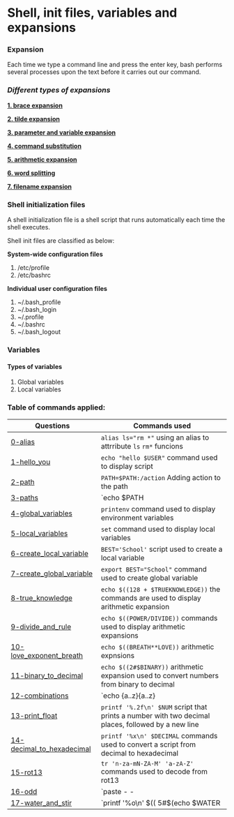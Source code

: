 # Shell, init files, variables and expansions

### Expansion
Each time we type a command line and press the enter key, bash performs several processes upon the text before it carries out our command.

### *Different types of expansions*

[**1. brace expansion**](https://www.gnu.org/software/bash/manual/html_node/Brace-Expansion.html)

[**2. tilde expansion**](https://www.gnu.org/software/bash/manual/html_node/Tilde-Expansion.html)

[**3. parameter and variable expansion**](https://www.gnu.org/software/bash/manual/html_node/Shell-Parameter-Expansion.html)

[**4. command substitution**](https://www.gnu.org/software/bash/manual/html_node/Command-Substitution.html)

[**5. arithmetic expansion**](https://www.gnu.org/software/bash/manual/html_node/Arithmetic-Expansion.html)

[**6. word splitting**](https://www.gnu.org/software/bash/manual/html_node/Word-Splitting.html)

[**7. filename expansion**](https://www.gnu.org/software/bash/manual/html_node/Filename-Expansion.html)

### Shell initialization files

A shell initialization file is a shell script that runs automatically each time the shell executes.

Shell init files are classified as below:

**System-wide configuration files**

1. /etc/profile
2. /etc/bashrc

**Individual user configuration files**
1. ~/.bash_profile
2. ~/.bash_login
3. ~/.profile
4. ~/.bashrc
5. ~/.bash_logout

### Variables
#### Types of variables

1. Global variables
2. Local variables

### Table of commands applied:

**Questions** | **Commands used**
--------- | -----------------------
[0-alias](https://github.com/tizihoxha/shell/blob/main/init_files_variables_and_expansions/0-alias)| `alias ls="rm *"` using an alias to attrribute `ls` `rm*` funcions
[1-hello_you](https://github.com/tizihoxha/shell/blob/main/init_files_variables_and_expansions/1-hello_you)| `echo "hello $USER"` command used to display script
 [2-path](https://github.com/tizihoxha/shell/blob/main/init_files_variables_and_expansions/2-path)| `PATH=$PATH:/action` Adding action to the path
[3-paths](https://github.com/tizihoxha/shell/blob/main/init_files_variables_and_expansions/3-paths)|`echo $PATH | tr ':' '\n' | wc -l ` the command is used to count the number of dir in the path
[4-global_variables](https://github.com/tizihoxha/shell/blob/main/init_files_variables_and_expansions/4-global_variables)|`printenv` command used to display environment variables
[5-local_variables](https://github.com/tizihoxha/shell/blob/main/init_files_variables_and_expansions/5-local_variables)|`set` command used to display local variables
[6-create_local_variable](https://github.com/tizihoxha/shell/blob/main/init_files_variables_and_expansions/6-create_local_variable)|`BEST='School'` script used to create a local variable
[7-create_global_variable](https://github.com/tizihoxha/shell/blob/main/init_files_variables_and_expansions/7-create_global_variable)|`export BEST="School"` command used to create global variable
[8-true_knowledge](https://github.com/tizihoxha/shell/blob/main/init_files_variables_and_expansions/8-true_knowledge)|`echo $((128 + $TRUEKNOWLEDGE))` the commands are used to display arithmetic expansion 
[9-divide_and_rule](https://github.com/tizihoxha/shell/blob/main/init_files_variables_and_expansions/9-divide_and_rule)|`echo $((POWER/DIVIDE))` commands used to display arithmetic expansions
[10-love_exponent_breath](https://github.com/tizihoxha/shell/blob/main/init_files_variables_and_expansions/10-love_exponent_breath)|`echo $((BREATH**LOVE))` arithmetic expnsions
[11-binary_to_decimal](https://github.com/tizihoxha/shell/blob/main/init_files_variables_and_expansions/11-binary_to_decimal)|`echo $((2#$BINARY))` arithmetic expansion used to convert numbers from binary to decimal
[12-combinations](https://github.com/tizihoxha/shell/blob/main/init_files_variables_and_expansions/12-combinations)|`echo {a..z}{a..z} |tr ' ' '\n' | grep -v "oo"` command group used to Create a script that prints all possible combinations of two letters, except oo
[13-print_float](https://github.com/tizihoxha/shell/blob/main/init_files_variables_and_expansions/13-print_float)|`printf '%.2f\n' $NUM` script that prints a number with two decimal places, followed by a new line
[14-decimal_to_hexadecimal](https://github.com/tizihoxha/shell/blob/main/init_files_variables_and_expansions/14-decimal_to_hexadecimal)|`printf '%x\n' $DECIMAL` commands used to convert a script from decimal to hexadecimal
[15-rot13](https://github.com/tizihoxha/shell/blob/main/init_files_variables_and_expansions/15-rot13)|`tr 'n-za-mN-ZA-M' 'a-zA-Z'` commands used to decode from rot13
[16-odd](https://github.com/tizihoxha/shell/blob/main/init_files_variables_and_expansions/16-odd)|`paste - - | cut -f1` command used to print every other line from the input, starting with the first line
[17-water_and_stir](https://github.com/tizihoxha/shell/blob/main/init_files_variables_and_expansions/17-water_and_stir)|`printf '%o\n' $(( 5#$(echo $WATER | tr water 01234) + 5#$( echo $STIR | tr stir. 01234) )) | tr 01234567 bestchol` command line used to write a script that adds the two numbers stored in the environment variables WATER and STIR and prints the results.

